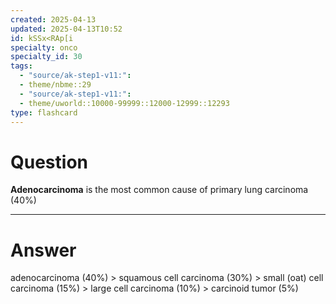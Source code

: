 ```yaml
---
created: 2025-04-13
updated: 2025-04-13T10:52
id: kSSx<RAp[i
specialty: onco
specialty_id: 30
tags:
  - "source/ak-step1-v11:": 
  - theme/nbme::29
  - "source/ak-step1-v11:": 
  - theme/uworld::10000-99999::12000-12999::12293
type: flashcard
---
```


# Question
**Adenocarcinoma** is the most common cause of primary lung carcinoma (40%)

---

# Answer
adenocarcinoma (40%) > squamous cell carcinoma (30%) > small (oat) cell carcinoma (15%) > large cell carcinoma (10%) > carcinoid tumor (5%)